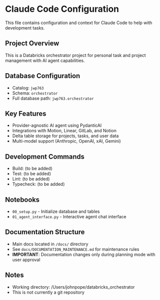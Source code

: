 # Claude Code Configuration

This file contains configuration and context for Claude Code to help with development tasks.

## Project Overview
This is a Databricks orchestrator project for personal task and project management with AI agent capabilities.

## Database Configuration
- Catalog: `jwp763`
- Schema: `orchestrator`
- Full database path: `jwp763.orchestrator`

## Key Features
- Provider-agnostic AI agent using PydanticAI
- Integrations with Motion, Linear, GitLab, and Notion
- Delta table storage for projects, tasks, and user data
- Multi-model support (Anthropic, OpenAI, xAI, Gemini)

## Development Commands
- Build: (to be added)
- Test: (to be added)
- Lint: (to be added)
- Typecheck: (to be added)

## Notebooks
- `00_setup.py` - Initialize database and tables
- `01_agent_interface.py` - Interactive agent chat interface

## Documentation Structure
- Main docs located in `/docs/` directory
- See `docs/DOCUMENTATION_MAINTENANCE.md` for maintenance rules
- **IMPORTANT**: Documentation changes only during planning mode with user approval

## Notes
- Working directory: /Users/johnpope/databricks_orchestrator
- This is not currently a git repository